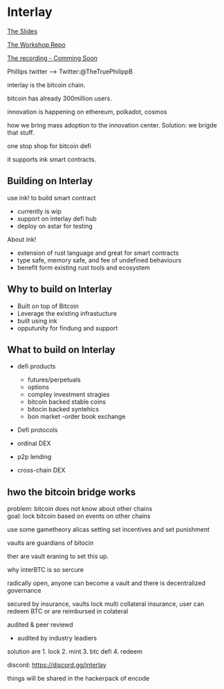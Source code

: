 # Interlay

[The Slides]()

[The Workshop Repo]()

[The recording - Comming Soon]()

Phillips twitter --> Twitter:@TheTruePhilippB

interlay is the bitcoin chain.

bitcoin has already 300million users.

innovation is happening on ethereum, polkadot, cosmos

how we bring mass adoption to the innovation center.
Solution: we brigde that stuff.

one stop shop for bitcoin defi

it supports ink smart contracts.

## Building on Interlay

use ink! to build smart contract
 - currently is wip
 - support on interlay defi hub
 - deploy on astar for testing

About ink! 
 - extension of rust language and great for smart contracts
 - type safe, memory safe, and fee of undefined behaviours
 - benefit form existing rust tools and ecosystem


## Why to build on Interlay

- Built on top of Bitcoin
- Leverage the existing infrastucture
- built using ink
- opputunity for findung and support

## What to build on Interlay

- defi products
  - futures/perpetuals
  - options
  - compley investment stragies
  - bitcoin backed stable coins
  - bitocin backed syntehics
  - bon market
  -order book exchange

- Defi protocols
 - ordinal DEX
 - p2p lending
 - cross-chain DEX

## hwo the bitcoin bridge works

problem: bitcoin does not know about other chains  
goal: lock bitcoin based on events on other chains  

use some gametheory alicas setting set incentives and set punishment

vaults are guardians of bitocin

ther are vault eraning to set this up.

why interBTC is so sercure

radically open, anyone can become a vault and there is decentralized governance

secured by insurance, vaults lock multi collateral insurance, user can redeem BTC or are reimbursed in colateral

audited & peer reviewd
- audited by industry leadiers

solution are 1. lock 2. mint 3. btc defi 4. redeem

discord: https://discord.gg/interlay

things will be shared in the hackerpack of encode
